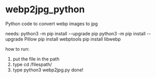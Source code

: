 # webp2jpg_python
Python code to convert webp images to jpg

needs:
python3 -m pip install --upgrade pip
python3 -m pip install --upgrade Pillow
pip install webptools
pip install libwebp

how to run:
1. put the file in the path
2. type cd /filespath/
3. type python3 webp2jpg.py
done!

